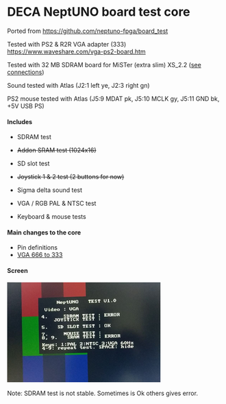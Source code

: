 # DECA NeptUNO board test core

Ported from https://github.com/neptuno-fpga/board_test

Tested with PS2 & R2R VGA adapter (333)  https://www.waveshare.com/vga-ps2-board.htm

Tested with 32 MB SDRAM board for MiSTer (extra slim) XS_2.2 ([see connections](https://github.com/SoCFPGA-learning/DECA/tree/main/Projects/sdram_mister_deca))

Sound tested with Atlas (J2:1 left ye, J2:3 right gn)

PS2 mouse tested with Atlas (J5:9 MDAT pk, J5:10 MCLK gy, J5:11 GND bk, +5V USB PS) 



#### Includes

 - SDRAM test

 - ~~Addon SRAM test (1024x16)~~

 - SD slot test

 - ~~Joystick 1 & 2 test (2 buttons for now)~~

 - Sigma delta sound test

 - VGA / RGB PAL & NTSC test

 - Keyboard & mouse tests

   

#### Main changes to the core

* Pin definitions
* [VGA 666 to 333](vga666-333.md)



#### Screen

![screen](screen.png)



Note: SDRAM test is not stable. Sometimes is Ok others gives error.